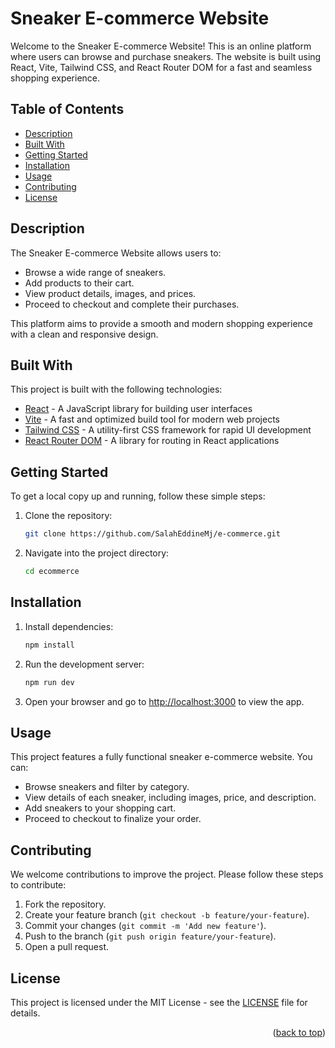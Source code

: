 # Sneaker E-commerce Website

Welcome to the Sneaker E-commerce Website! This is an online platform where users can browse and purchase sneakers. The website is built using React, Vite, Tailwind CSS, and React Router DOM for a fast and seamless shopping experience.

## Table of Contents

- [Description](#description)
- [Built With](#built-with)
- [Getting Started](#getting-started)
- [Installation](#installation)
- [Usage](#usage)
- [Contributing](#contributing)
- [License](#license)

## Description

The Sneaker E-commerce Website allows users to:

- Browse a wide range of sneakers.
- Add products to their cart.
- View product details, images, and prices.
- Proceed to checkout and complete their purchases.

This platform aims to provide a smooth and modern shopping experience with a clean and responsive design.

## Built With

This project is built with the following technologies:

* [React](https://reactjs.org/) - A JavaScript library for building user interfaces
* [Vite](https://vitejs.dev/) - A fast and optimized build tool for modern web projects
* [Tailwind CSS](https://tailwindcss.com/) - A utility-first CSS framework for rapid UI development
* [React Router DOM](https://reactrouter.com/) - A library for routing in React applications

## Getting Started

To get a local copy up and running, follow these simple steps:

1. Clone the repository:
    ```bash
    git clone https://github.com/SalahEddineMj/e-commerce.git
    ```

2. Navigate into the project directory:
    ```bash
    cd ecommerce
    ```

## Installation

1. Install dependencies:
    ```bash
    npm install
    ```

2. Run the development server:
    ```bash
    npm run dev
    ```

3. Open your browser and go to [http://localhost:3000](http://localhost:3000) to view the app.

## Usage

This project features a fully functional sneaker e-commerce website. You can:

- Browse sneakers and filter by category.
- View details of each sneaker, including images, price, and description.
- Add sneakers to your shopping cart.
- Proceed to checkout to finalize your order.

## Contributing

We welcome contributions to improve the project. Please follow these steps to contribute:

1. Fork the repository.
2. Create your feature branch (`git checkout -b feature/your-feature`).
3. Commit your changes (`git commit -m 'Add new feature'`).
4. Push to the branch (`git push origin feature/your-feature`).
5. Open a pull request.

## License

This project is licensed under the MIT License - see the [LICENSE](LICENSE) file for details.

<p align="right">(<a href="#readme-top">back to top</a>)</p>
